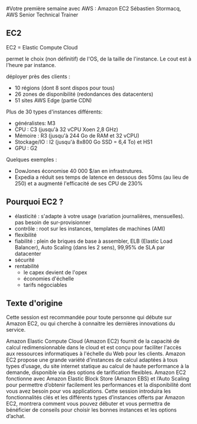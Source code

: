 #Votre première semaine avec AWS : Amazon EC2
    Sébastien Stormacq, AWS Senior Technical Trainer

## EC2
EC2 = Elastic Compute Cloud

permet le choix (non définitif) de l'OS, de la taille de l'instance. Le cout est à l'heure par instance.

déployer près des clients :
* 10 régions (dont 8 sont dispos pour tous)
* 26 zones de disponibilité (redondances des datacenters)
* 51 sites AWS Edge (partie CDN)

Plus de 30 types d'instances différents:
* généralistes: M3
* CPU : C3 (jusqu'à 32 vCPU Xoen 2,8 GHz)
* Mémoire : R3 (jusqu'à 244 Go de RAM et 32 vCPU)
* Stockage/IO : I2 (jusqu'à 8x800 Go SSD = 6,4 To) et HS1
* GPU : G2

Quelques exemples :
* DowJones économise 40 000 $/an en infrastrutures.
* Expedia a réduit ses temps de latence en dessous des 50ms (au lieu de 250) et a augmenté l'efficacité de ses CPU de 230%

## Pourquoi EC2 ?
* élasticité : s'adapte à votre usage (variation journalières, mensuelles). pas besoin de sur-provisionner
* contrôle : root sur les instances, templates de machines (AMI)
* flexibilité
* fiabilité : plein de briques de base à assembler, ELB (Elastic Load Balancer), Auto Scaling (dans les 2 sens), 99,95% de SLA par datacenter
* sécurité
* rentabilité
    * le capex devient de l'opex
    * économies d'échelle
    * tarifs négociables


## Texte d'origine
Cette session est recommandée pour toute personne qui débute sur Amazon EC2, ou qui cherche à connaitre les dernières innovations du service.

Amazon Elastic Compute Cloud (Amazon EC2) fournit de la capacité de calcul redimensionnable dans le cloud et est conçu pour faciliter l'accès aux ressources informatiques à l'échelle du Web pour les clients. Amazon EC2 propose une grande variété d’instances de calcul adaptées à tous types d’usage, du site internet statique au calcul de haute performance à la demande, disponible via des options de tarification flexibles. Amazon EC2 fonctionne avec Amazon Elastic Block Store (Amazon EBS) et l’Auto Scaling pour permettre d’obtenir facilement les performances et la disponibilité dont vous avez besoin pour vos applications. Cette session introduira les fonctionnalités clés et les différents types d’instances offerts par Amazon EC2, montrera comment vous pouvez débuter et vous permettra de bénéficier de conseils pour choisir les bonnes instances et les options d’achat.
